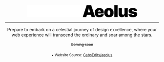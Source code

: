 <div align="center">
<img src="assets/aeolus.png#gh-dark-mode-only" height="40">
<img src="assets/aeolus-mono.png#gh-light-mode-only" height="40">
</div>

---
<p align="center">Prepare to embark on a celestial journey of design excellence, where your web experience will transcend the ordinary and soar among the stars.
<br><br><sup><s>Coming soon</s></sup>
</p>
<p align="center">
<sup>
  &bull; Website Source: <a href="https://github.com/GabsEdits/aeolus">GabsEdits/aeolus</a>
</sup>
</p>

